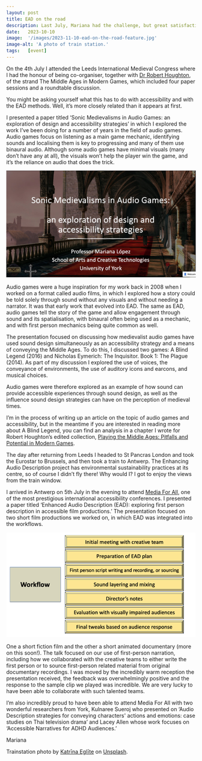 ```yaml
---
layout: post
title: EAD on the road
description: Last July, Mariana had the challenge, but great satisfaction, of being able to present on the Enhanced Audio Description (EAD) methods at two international conferences in one week. 
date:   2023-10-10
image:  '/images/2023-11-10-ead-on-the-road-feature.jpg'
image-alt: 'A photo of train station.'
tags:   [event]
---
```


On the 4th July I attended the Leeds International Medieval Congress where I had the honour of being co-organiser, together with [Dr Robert Houghton](https://www.winchester.ac.uk/about-us/leadership-and-governance/staff-directory/staff-profiles/houghton.php), of the strand The Middle Ages in Modern Games, which included four paper sessions and a roundtable discussion. 

You might be asking yourself what this has to do with accessibility and with the EAD methods. Well, it’s more closely related than it appears at first. 

I presented a paper titled ‘Sonic Medievalisms in Audio Games: an exploration of design and accessibility strategies’ in which I explored the work I’ve been doing for a number of years in the field of audio games. Audio games focus on listening as a main game mechanic, identifying sounds and localising them is key to progressing and many of them use binaural audio. Although some audio games have minimal visuals (many don’t have any at all), the visuals won’t help the player win the game, and it’s the reliance on audio that does the trick. 

![The presentation's first slide with the title and background image from a video game.](../images/2023-11-10-ead-on-the-road-SonicMedievalisms.jpg)

Audio games were a huge inspiration for my work back in 2008 when I worked on a format called audio films, in which I explored how a story could be told solely through sound without any visuals and without needing a narrator. It was that early work that evolved into EAD. The same as EAD, audio games tell the story of the game and allow engagement through sound and its spatialisation, with binaural often being used as a mechanic, and with first person mechanics being quite common as well. 

The presentation focused on discussing how medievalist audio games have used sound design simultaneously as an accessibility strategy and a means of conveying the Middle Ages. To do this, I discussed two games: A Blind Legend (2016) and Nicholas Eymerich: The Inquisitor. Book 1: The Plague (2014). As part of my discussion I explored the use of voices, the conveyance of environments, the use of auditory icons and earcons, and musical choices. 

Audio games were therefore explored as an example of how sound can provide accessible experiences through sound design, as well as the influence sound design strategies can have on the perception of medieval times.

I’m in the process of writing up an article on the topic of audio games and accessibility, but in the meantime if you are interested in reading more about A Blind Legend, you can find an analysis in a chapter I wrote for Robert Houghton’s edited collection, [Playing the Middle Ages: Pitfalls and Potential in Modern Games](https://www.bloomsbury.com/uk/playing-the-middle-ages-9781350242883/). 

The day after returning from Leeds I headed to St Pancras London and took the Eurostar to Brussels, and then took a train to Antwerp. The Enhancing Audio Description project has environmental sustainability practices at its centre, so of course I didn’t fly there! Why would I? I got to enjoy the views from the train window. 

I arrived in Antwerp on 5th July in the evening to attend [Media For All](https://www.uantwerpen.be/en/conferences/media-for-all-10/), one of the most prestigious international accessibility conferences. I presented a paper titled ‘Enhanced Audio Description (EAD): exploring first person description in accessible film productions.’ The presentation focused on two short film productions we worked on, in which EAD was integrated into the workflows. 

![Diagram of EAD workflow with filmmakers.](../images/2023-11-10-ead-on-the-road-EADWorkflow.png)

One a short fiction film and the other a short animated documentary (more on this soon!). The talk focused on our use of first-person narration, including how we collaborated with the creative teams to either write the first person or to source first-person related material from original documentary recordings. I was moved by the incredibly warm reception the presentation received, the feedback was overwhelmingly positive and the response to the sample clip we played was incredible. We are very lucky to have been able to collaborate with such talented teams.

I’m also incredibly proud to have been able to attend Media For All with two wonderful researchers from York, Kulnaree Sueroj who presented on ‘Audio Description strategies for conveying characters' actions and emotions: case studies on Thai television drama’ and Lacey Allen whose work focuses on ‘Accessible Narratives for ADHD Audiences.’

Mariana


Trainstation photo by <a href="https://unsplash.com/@katriinaegliitee?utm_content=creditCopyText&utm_medium=referral&utm_source=unsplash">Katrīna Eglīte</a> on <a href="https://unsplash.com/photos/a-train-is-parked-in-a-train-station-b4SPXVdNGw4?utm_content=creditCopyText&utm_medium=referral&utm_source=unsplash">Unsplash</a>.
  